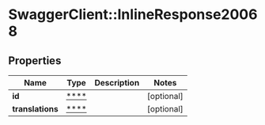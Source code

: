 # SwaggerClient::InlineResponse20068

## Properties
Name | Type | Description | Notes
------------ | ------------- | ------------- | -------------
**id** | [****](.md) |  | [optional] 
**translations** | [****](.md) |  | [optional] 

